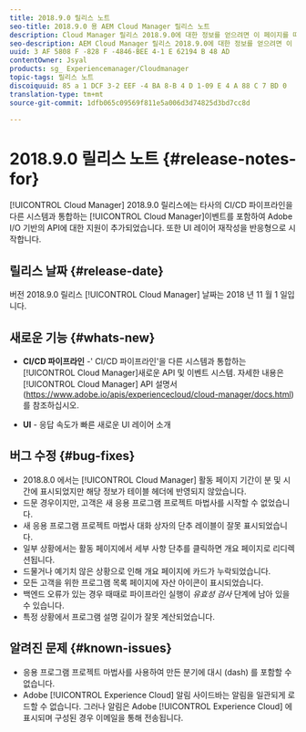 ```yaml
---
title: 2018.9.0 릴리스 노트
seo-title: 2018.9.0 용 AEM Cloud Manager 릴리스 노트
description: Cloud Manager 릴리스 2018.9.0에 대한 정보를 얻으려면 이 페이지를 따르십시오.
seo-description: AEM Cloud Manager 릴리스 2018.9.0에 대한 정보를 얻으려면 이 페이지를 따르십시오.
uuid: 3 AF 5808 F -828 F -4846-BEE 4-1 E 62194 B 48 AD
contentOwner: Jsyal
products: sg_ Experiencemanager/Cloudmanager
topic-tags: 릴리스 노트
discoiquuid: 85 a 1 DCF 3-2 EEF -4 BA 8-B 4 D 1-09 E 4 A 88 C 7 BD 0
translation-type: tm+mt
source-git-commit: 1dfb065c09569f811e5a006d3d74825d3bd7cc8d

---
```



# 2018.9.0 릴리스 노트 {#release-notes-for}

[!UICONTROL Cloud Manager] 2018.9.0 릴리스에는 타사의 CI/CD 파이프라인을 다른 시스템과 통합하는 [!UICONTROL Cloud Manager]이벤트를 포함하여 Adobe I/O 기반의 API에 대한 지원이 추가되었습니다. 또한 UI 레이어 재작성을 반응형으로 시작합니다.

## 릴리스 날짜 {#release-date}

버전 2018.9.0 릴리스 [!UICONTROL Cloud Manager] 날짜는 2018 년 11 월 1 일입니다.

## 새로운 기능 {#whats-new}

* **CI/CD 파이프라인** -&#39; CI/CD 파이프라인&#39;을 다른 시스템과 통합하는 [!UICONTROL Cloud Manager]새로운 API 및 이벤트 시스템. 자세한 내용은 [!UICONTROL Cloud Manager] API 설명서 (https://www.adobe.io/apis/experiencecloud/cloud-manager/docs.html)를 참조하십시오.

* **UI** - 응답 속도가 빠른 새로운 UI 레이어 소개

## 버그 수정 {#bug-fixes}

* 2018.8.0 에서는 [!UICONTROL Cloud Manager] 활동 페이지 기간이 분 및 시간에 표시되었지만 해당 정보가 테이블 헤더에 반영되지 않았습니다.
* 드문 경우이지만, 고객은 새 응용 프로그램 프로젝트 마법사를 시작할 수 없었습니다.
* 새 응용 프로그램 프로젝트 마법사 대화 상자의 단추 레이블이 잘못 표시되었습니다.
* 일부 상황에서는 활동 페이지에서 세부 사항 단추를 클릭하면 개요 페이지로 리디렉션됩니다.
* 드물거나 예기치 않은 상황으로 인해 개요 페이지에 카드가 누락되었습니다.
* 모든 고객을 위한 프로그램 목록 페이지에 자산 아이콘이 표시되었습니다.
* 백엔드 오류가 있는 경우 때때로 파이프라인 실행이 *유효성 검사* 단계에 남아 있을 수 있습니다.
* 특정 상황에서 프로그램 설명 길이가 잘못 계산되었습니다.

## 알려진 문제 {#known-issues}

* 응용 프로그램 프로젝트 마법사를 사용하여 만든 분기에 대시 (dash) 를 포함할 수 없습니다.
* Adobe [!UICONTROL Experience Cloud] 알림 사이드바는 알림을 일관되게 로드할 수 없습니다. 그러나 알림은 Adobe [!UICONTROL Experience Cloud] 에 표시되며 구성된 경우 이메일을 통해 전송됩니다.

